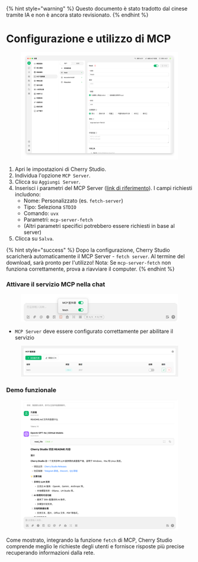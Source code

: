 
{% hint style="warning" %}
Questo documento è stato tradotto dal cinese tramite IA e non è ancora stato revisionato.
{% endhint %}

# Configurazione e utilizzo di MCP

<figure><img src="../../.gitbook/assets/image (8).png" alt=""><figcaption></figcaption></figure>

1.  Apri le impostazioni di Cherry Studio.
2.  Individua l'opzione `MCP Server`.
3.  Clicca su `Aggiungi Server`.
4.  Inserisci i parametri del MCP Server ([link di riferimento](https://github.com/modelcontextprotocol/servers/tree/main/src/fetch)). I campi richiesti includono:
    *   Nome: Personalizzato (es. `fetch-server`)
    *   Tipo: Seleziona `STDIO`
    *   Comando: `uvx`
    *   Parametri: `mcp-server-fetch`
    *   (Altri parametri specifici potrebbero essere richiesti in base al server)
5.  Clicca su `Salva`.

{% hint style="success" %}
Dopo la configurazione, Cherry Studio scaricherà automaticamente il MCP Server - `fetch server`. Al termine del download, sarà pronto per l'utilizzo! Nota: Se `mcp-server-fetch` non funziona correttamente, prova a riavviare il computer.
{% endhint %}

### Attivare il servizio MCP nella chat

<figure><img src="../../.gitbook/assets/MCP-输入框按钮示例.png" alt=""><figcaption></figcaption></figure>

*   `MCP Server` deve essere configurato correttamente per abilitare il servizio

<figure><img src="../../.gitbook/assets/MCP服务器示例.png" alt=""><figcaption></figcaption></figure>

### **Demo funzionale**

<figure><img src="../../.gitbook/assets/image (1) (1).png" alt=""><figcaption></figcaption></figure>

Come mostrato, integrando la funzione `fetch` di MCP, Cherry Studio comprende meglio le richieste degli utenti e fornisce risposte più precise recuperando informazioni dalla rete.